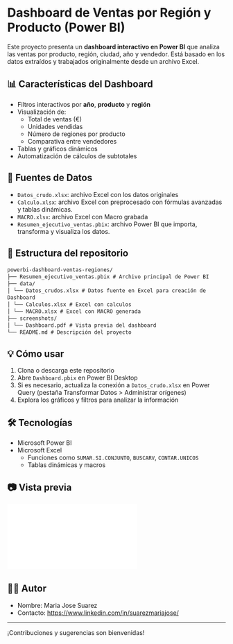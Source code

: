 # Dashboard de Ventas por Región y Producto (Power BI)

Este proyecto presenta un **dashboard interactivo en Power BI** que analiza las ventas por producto, región, ciudad, año y vendedor. Está basado en los datos extraídos y trabajados originalmente desde un archivo Excel.

## 📊 Características del Dashboard

- Filtros interactivos por **año**, **producto** y **región**
- Visualización de:
  - Total de ventas (€)
  - Unidades vendidas
  - Número de regiones por producto
  - Comparativa entre vendedores
- Tablas y gráficos dinámicos
- Automatización de cálculos de subtotales

## 🧾 Fuentes de Datos

- `Datos_crudo.xlsx`: archivo Excel con los datos originales
- `Calculo.xlsx`: archivo Excel con preprocesado con fórmulas avanzadas y tablas dinámicas.
- `MACRO.xlsx`: archivo Excel con Macro grabada
- `Resumen_ejecutivo_ventas.pbix`: archivo Power BI que importa, transforma y visualiza los datos.

## 📁 Estructura del repositorio
```
powerbi-dashboard-ventas-regiones/
├── Resumen_ejecutivo_ventas.pbix # Archivo principal de Power BI
├── data/
│ └── Datos_crudos.xlsx # Datos fuente en Excel para creación de Dashboard
│ └── Calculos.xlsx # Excel con calculos
│ └── MACRO.xlsx # Excel con MACRO generada
├── screenshots/
│ └── Dashboard.pdf # Vista previa del dashboard
└── README.md # Descripción del proyecto
```

## 💡 Cómo usar

1. Clona o descarga este repositorio
2. Abre `Dashboard.pbix` en Power BI Desktop
3. Si es necesario, actualiza la conexión a `Datos_crudo.xlsx` en Power Query (pestaña Transformar Datos > Administrar orígenes)
4. Explora los gráficos y filtros para analizar la información

## 🛠 Tecnologías

- Microsoft Power BI
- Microsoft Excel
  - Funciones como `SUMAR.SI.CONJUNTO`, `BUSCARV`, `CONTAR.UNICOS`
  - Tablas dinámicas y macros

## 📷 Vista previa

![Dashboard Preview](screenshots/Dashboard.pdf)

## 🧑‍💻 Autor

- Nombre: Maria Jose Suarez
- Contacto: https://www.linkedin.com/in/suarezmariajose/

---

¡Contribuciones y sugerencias son bienvenidas!

